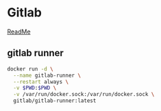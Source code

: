 # Gitlab
[ReadMe](README.md)

## gitlab runner
```bash
docker run -d \
  --name gitlab-runner \
  --restart always \
  -v $PWD:$PWD \
  -v /var/run/docker.sock:/var/run/docker.sock \
  gitlab/gitlab-runner:latest
```
